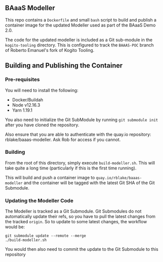 ## BAaaS Modeller

This repo contains a `Dockerfile` and small `bash` script to build and publish a container
image for the updated Modeller used as part of the BAaaS Demo 2.0.

The code for the updated modeller is included as a Git sub-module in the `kogito-tooling` directory.
This is configured to track the `BAAAS-POC` branch of Roberto Emanuel's fork of Kogito Tooling.

## Building and Publishing the Container

### Pre-requisites

You will need to install the following:

* Docker/Buildah
* Node v12.16.3
* Yarn 1.19.1

You also need to initialize the Git SubModule by running `git submodule init` after you have cloned the repository.

Also ensure that you are able to authenticate with the quay.io repository: rblake/baaas-modeller. Ask Rob for access
if you cannot.

### Building

From the root of this directory, simply execute `build-modeller.sh`. This will take quite a long time
(particularly if this is the first time running).

This will build and push a container image to `quay.io/rblake/baaas-modeller` and the container will
be tagged with the latest Git SHA of the Git Submodule.

### Updating the Modeller Code

The Modeller is tracked as a Git Submodule. Git Submodules do not automatically update their refs, so
you have to pull the latest changes from the tracked `origin`. So to update to some latest changes, the workflow
would be:

```shell
git submodule update --remote --merge 
./build-modeller.sh
```

You would then also need to commit the update to the Git Submodule to this repository
